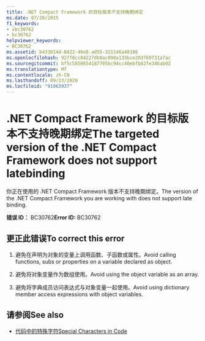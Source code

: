 ```yaml
---
title: .NET Compact Framework 的目标版本不支持晚期绑定
ms.date: 07/20/2015
f1_keywords:
- vbc30762
- bc30762
helpviewer_keywords:
- BC30762
ms.assetid: b433014d-8422-46e8-ad55-321146a48186
ms.openlocfilehash: 927f8cc84227db0ac890a133bce203769731a7ac
ms.sourcegitcommit: bf5c5850654187705bc94cc40ebfb62fe346ab02
ms.translationtype: MT
ms.contentlocale: zh-CN
ms.lasthandoff: 09/23/2020
ms.locfileid: "91063937"
---
```

# <a name="the-targeted-version-of-the-net-compact-framework-does-not-support-latebinding"></a><span data-ttu-id="66ce8-102">.NET Compact Framework 的目标版本不支持晚期绑定</span><span class="sxs-lookup"><span data-stu-id="66ce8-102">The targeted version of the .NET Compact Framework does not support latebinding</span></span>

<span data-ttu-id="66ce8-103">你正在使用的 .NET Compact Framework 版本不支持晚期绑定。</span><span class="sxs-lookup"><span data-stu-id="66ce8-103">The version of the .NET Compact Framework you are working with does not support late binding.</span></span>  
  
 <span data-ttu-id="66ce8-104">**错误 ID：** BC30762</span><span class="sxs-lookup"><span data-stu-id="66ce8-104">**Error ID:** BC30762</span></span>  
  
## <a name="to-correct-this-error"></a><span data-ttu-id="66ce8-105">更正此错误</span><span class="sxs-lookup"><span data-stu-id="66ce8-105">To correct this error</span></span>  
  
1. <span data-ttu-id="66ce8-106">避免在声明为对象的变量上调用函数、子函数或属性。</span><span class="sxs-lookup"><span data-stu-id="66ce8-106">Avoid calling functions, subs or properties on a variable declared as object.</span></span>  
  
2. <span data-ttu-id="66ce8-107">避免将对象变量作为数组使用。</span><span class="sxs-lookup"><span data-stu-id="66ce8-107">Avoid using the object variable as an array.</span></span>  
  
3. <span data-ttu-id="66ce8-108">避免将字典成员访问表达式与对象变量一起使用。</span><span class="sxs-lookup"><span data-stu-id="66ce8-108">Avoid using dictionary member access expressions with object variables.</span></span>  
  
## <a name="see-also"></a><span data-ttu-id="66ce8-109">请参阅</span><span class="sxs-lookup"><span data-stu-id="66ce8-109">See also</span></span>

- [<span data-ttu-id="66ce8-110">代码中的特殊字符</span><span class="sxs-lookup"><span data-stu-id="66ce8-110">Special Characters in Code</span></span>](../programming-guide/program-structure/special-characters-in-code.md)
